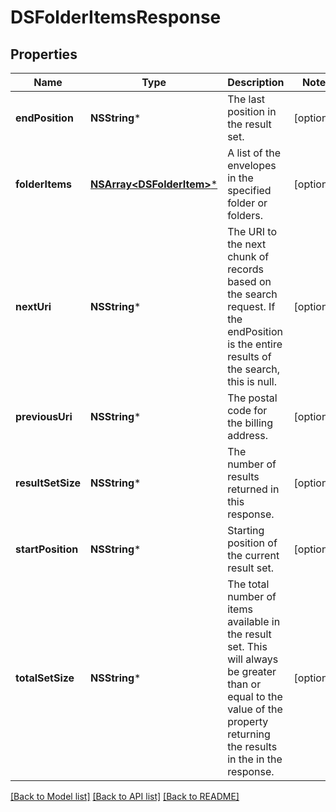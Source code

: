 # DSFolderItemsResponse

## Properties
Name | Type | Description | Notes
------------ | ------------- | ------------- | -------------
**endPosition** | **NSString*** | The last position in the result set.  | [optional] 
**folderItems** | [**NSArray&lt;DSFolderItem&gt;***](DSFolderItem.md) | A list of the envelopes in the specified folder or folders.  | [optional] 
**nextUri** | **NSString*** | The URI to the next chunk of records based on the search request. If the endPosition is the entire results of the search, this is null.  | [optional] 
**previousUri** | **NSString*** | The postal code for the billing address. | [optional] 
**resultSetSize** | **NSString*** | The number of results returned in this response.  | [optional] 
**startPosition** | **NSString*** | Starting position of the current result set. | [optional] 
**totalSetSize** | **NSString*** | The total number of items available in the result set. This will always be greater than or equal to the value of the property returning the results in the in the response. | [optional] 

[[Back to Model list]](../README.md#documentation-for-models) [[Back to API list]](../README.md#documentation-for-api-endpoints) [[Back to README]](../README.md)


